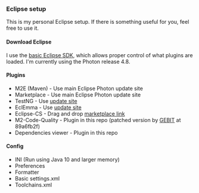 ### Eclipse setup

This is my personal Eclipse setup.
If there is something useful for you, feel free to use it.

#### Download Eclipse

I use the [basic Eclipse SDK](http://download.eclipse.org/eclipse/downloads/),
which allows proper control of what plugins are loaded.
I'm currently using the Photon release 4.8.

#### Plugins

* M2E (Maven) - Use main Eclipse Photon update site
* Marketplace - Use main Eclipse Photon update site
* TestNG - Use [update site](http://dl.bintray.com/testng-team/testng-p2-release)
* EclEmma - Use [update site](http://update.eclemma.org/)
* Eclipse-CS - Drag and drop [marketplace link](http://checkstyle.org/eclipse-cs/#!/)
* M2-Code-Quality - Plugin in this repo (patched version by [GEBIT](https://github.com/GEBIT/m2e-code-quality/tree/develop) at 89a6fb2f)
* Dependencies viewer - Plugin in this repo

#### Config

* INI (Run using Java 10 and larger memory)
* Preferences
* Formatter
* Basic settings.xml
* Toolchains.xml
